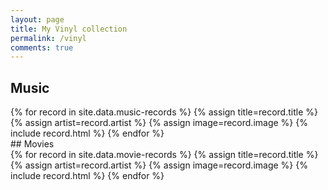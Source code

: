 ```yaml
---
layout: page
title: My Vinyl collection
permalink: /vinyl
comments: true
---
```

## Music
<main>
  {% for record in site.data.music-records  %}
    {% assign title=record.title %}
    {% assign artist=record.artist %}
    {% assign image=record.image %}
    {% include record.html %}
  {% endfor %}
</main>
## Movies
<main>
  {% for record in site.data.movie-records  %}
    {% assign title=record.title %}
    {% assign artist=record.artist %}
    {% assign image=record.image %}
    {% include record.html %}
  {% endfor %}
</main>
